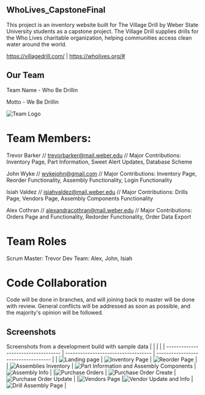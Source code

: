 ## WhoLives_CapstoneFinal
This project is an inventory website built for The Village Drill by Weber State University students as a capstone project. The Village Drill supplies drills for the Who Lives charitable organization, helping communities access clean water around the world. 

https://villagedrill.com/ | https://wholives.org/#

## Our Team
Team Name - Who Be Drillin

Motto - We Be Drillin

![Team Logo](https://raw.githubusercontent.com/johnwyke/WhoLives_CapstoneFinal/master/Logo.png)

# Team Members:

Trevor Barker // trevorbarker@mail.weber.edu // Major Contributions: Inventory Page, Part Information, Sweet Alert Updates, Database Scheme

John Wyke // wykejohn@gmail.com // Major Contributions: Inventory Page, Reorder Functionality, Assembly Functionality, Login Functionality

Isiah Valdez // isiahvaldez@mail.weber.edu // Major Contributions: Drills Page, Vendors Page, Assembly Components Functionality

Alex Cothran // alexandracothran@mail.weber.edu // Major Contributions: Orders Page and Functionality, Redorder Functionality, Order Data Export  

# Team Roles
Scrum Master: Trevor
Dev Team: Alex, John, Isiah

# Code Collaboration
Code will be done in branches, and will joining back to master will be done with review. General conflicts will be addressed as soon as possible, and the majority's opinion will be followed. 

## Screenshots
Screenshots from a development build with sample data
|                                     |                                     |                                     |
| ----------------------------------- | ----------------------------------- | ----------------------------------- |
| ![Landing page](https://raw.githubusercontent.com/isiahvaldez/WhoLives_CapstoneFinal/master/WhoLives_CapstoneFinal/WhoLives_CapstoneFinal/Documents/Screenshots/WL_LandingPage.PNG) | ![Inventory Page](https://raw.githubusercontent.com/isiahvaldez/WhoLives_CapstoneFinal/master/WhoLives_CapstoneFinal/WhoLives_CapstoneFinal/Documents/Screenshots/WL_Inventory.PNG) | ![Reorder Page](https://raw.githubusercontent.com/isiahvaldez/WhoLives_CapstoneFinal/master/WhoLives_CapstoneFinal/WhoLives_CapstoneFinal/Documents/Screenshots/WL_InventoryReorder.PNG) | 
| ![Assemblies Inventory](https://raw.githubusercontent.com/isiahvaldez/WhoLives_CapstoneFinal/master/WhoLives_CapstoneFinal/WhoLives_CapstoneFinal/Documents/Screenshots/WL_InventoryAssemblies.PNG) | ![Part Information and Assembly Components](https://raw.githubusercontent.com/isiahvaldez/WhoLives_CapstoneFinal/master/WhoLives_CapstoneFinal/WhoLives_CapstoneFinal/Documents/Screenshots/WL_InventoryPartAndAssembly.PNG) | ![Assembly Info](https://raw.githubusercontent.com/isiahvaldez/WhoLives_CapstoneFinal/master/WhoLives_CapstoneFinal/WhoLives_CapstoneFinal/Documents/Screenshots/WL_AssemblyInfo.PNG) |
|![Purchase Orders](https://raw.githubusercontent.com/isiahvaldez/WhoLives_CapstoneFinal/master/WhoLives_CapstoneFinal/WhoLives_CapstoneFinal/Documents/Screenshots/WL_Orders.PNG) | ![Purchase Order Create](https://raw.githubusercontent.com/isiahvaldez/WhoLives_CapstoneFinal/master/WhoLives_CapstoneFinal/WhoLives_CapstoneFinal/Documents/Screenshots/WL_OrderCreate.PNG) | ![Purchase Order Update](https://raw.githubusercontent.com/isiahvaldez/WhoLives_CapstoneFinal/master/WhoLives_CapstoneFinal/WhoLives_CapstoneFinal/Documents/Screenshots/WL_OrderUpdate.PNG) |
|![Vendors Page](https://raw.githubusercontent.com/isiahvaldez/WhoLives_CapstoneFinal/master/WhoLives_CapstoneFinal/WhoLives_CapstoneFinal/Documents/Screenshots/WL_Vendors.PNG) |![Vendor Update and Info](https://raw.githubusercontent.com/isiahvaldez/WhoLives_CapstoneFinal/master/WhoLives_CapstoneFinal/WhoLives_CapstoneFinal/Documents/Screenshots/WL_VendorUpdate.PNG) | ![Drill Assembly Page](https://user-images.githubusercontent.com/46535347/118330503-ff046580-b4c4-11eb-9558-0ddef350ec3b.png) |

